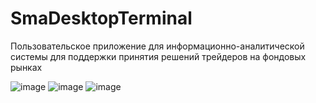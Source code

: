 # SmaDesktopTerminal
Пользовательское приложение для информационно-аналитической системы для 
поддержки принятия решений трейдеров на фондовых рынках

![image](https://user-images.githubusercontent.com/32897932/157101524-d157ee3e-de0c-4961-917d-b57f240f7355.png)
![image](https://user-images.githubusercontent.com/32897932/157101383-029ca2e8-4def-4cab-97b8-c012e9cb5b30.png)
![image](https://user-images.githubusercontent.com/32897932/157101701-1067fe89-39c6-434c-90a1-9fd1ceec30e4.png)
